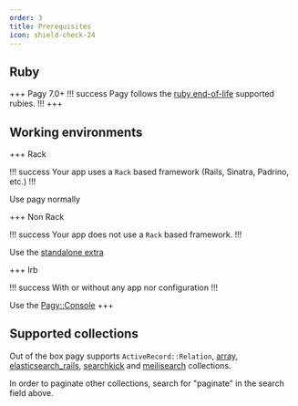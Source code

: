 ```yaml
---
order: 3
title: Prerequisites
icon: shield-check-24
---
```


## Ruby
+++ Pagy 7.0+
!!! success
Pagy follows the [ruby end-of-life](https://endoflife.date/ruby) supported rubies.
!!!
+++

## Working environments

+++ Rack

!!! success
Your app uses a `Rack` based framework (Rails, Sinatra, Padrino, etc.)
!!!

Use pagy normally

+++ Non Rack

!!! success
Your app does not use a `Rack` based framework.
!!!

Use the [standalone extra](extras/standalone.md)

+++ Irb

!!! success
With or without any app nor configuration
!!!

Use the [Pagy::Console](api/console.md)
+++

## Supported collections

Out of the box pagy supports `ActiveRecord::Relation`, [array](extras/array.md), [elasticsearch_rails](extras/elasticsearch_rails.md), [searchkick](extras/searchkick.md) and [meilisearch](extras/meilisearch.md) collections.

In order to paginate other collections, search for "paginate" in the search field above.
